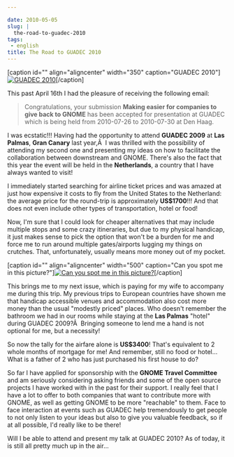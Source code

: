 ```yaml
---

date: 2010-05-05
slug: |
  the-road-to-guadec-2010
tags:
 - english
title: The Road to GUADEC 2010
---
```


\[caption id="" align="aligncenter" width="350" caption="GUADEC
2010"\][![GUADEC
2010](http://bit.ly/Guadec2010Logo)](http://guadec.org/index.php/guadec/2010/index)\[/caption\]

This past April 16th I had the pleasure of receiving the following
email:

> Congratulations, your submission **Making easier for companies to give
> back to GNOME** has been accepted for presentation at GUADEC which is
> being held from 2010-07-26 to 2010-07-30 at Den Haag.

I was ecstatic!!! Having had the opportunity to attend **GUADEC 2009**
at **Las Palmas**, **Gran Canary** last year,Â  I was thrilled with the
possibility of attending my second one and presenting my ideas on how to
facilitate the collaboration between downstream and GNOME. There's also
the fact that this year the event will be held in the **Netherlands**, a
country that I have always wanted to visit!

I immediately started searching for airline ticket prices and was amazed
at just how expensive it costs to fly from the United States to the
Netherland: the average price for the round-trip is approximately
**US\$1700**!!! And that does not even include other types of
transportation, hotel or food!

Now, I'm sure that I could look for cheaper alternatives that may
include multiple stops and some crazy itineraries, but due to my
physical handicap, it just makes sense to pick the option that won't be
a burden for me and force me to run around multiple gates/airports
lugging my things on crutches. That, unfortunately, usually means more
money out of my pocket.

\[caption id="" align="aligncenter" width="500" caption="Can you spot me
in this picture?"\][![Can you spot me in this
picture?](http://bit.ly/OgGUADEC2009)](http://www.flickr.com/photos/mariosp/3700270001/in/photostream/)\[/caption\]

This brings me to my next issue, which is paying for my wife to
accompany me during this trip. My previous trips to European countries
have shown me that handicap accessible venues and accommodation also
cost more money than the usual "modestly priced" places. Who doesn't
remember the bathroom we had in our rooms while staying at the **Las
Palmas** "hotel" during GUADEC 2009?Â  Bringing someone to lend me a
hand is not optional for me, but a necessity!

So now the tally for the airfare alone is **US\$3400**! That's
equivalent to 2 whole months of mortgage for me! And remember, still no
food or hotel... What is a father of 2 who has just purchased his first
house to do?

So far I have applied for sponsorship with the **GNOME Travel
Committee** and am seriously considering asking friends and some of the
open source projects I have worked with in the past for their support. I
really feel that I have a lot to offer to both companies that want to
contribute more with GNOME, as well as getting GNOME to be more
"reachable" to them. Face to face interaction at events such as GUADEC
help tremendously to get people to not only listen to your ideas but
also to give you valuable feedback, so if at all possible, I'd really
like to be there!

Will I be able to attend and present my talk at GUADEC 2010? As of
today, it is still all pretty much up in the air...
